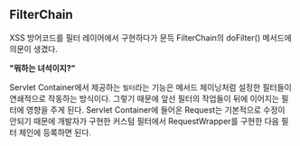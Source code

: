 <h2>FilterChain</h2>
XSS 방어코드를 필터 레이어에서 구현하다가 문득 FilterChain의 doFilter() 메서드에 의문이 생겼다.   

**"뭐하는 녀석이지?"**

Servlet Container에서 제공하는 `필터`라는 기능은 메서드 체이닝처럼 설정한 필터들이 연쇄적으로 작동하는 방식이다. 그렇기 때문에 앞선 필터의 작업들이 뒤에 이어지는 필터에 영향을 주게 된다. Servlet Container에 들어온 Request는 기본적으로 수정이 안되기 때문에 개발자가 구현한 커스텀 필터에서 RequestWrapper를 구현한 다음 필터 체인에 등록하면 된다. 